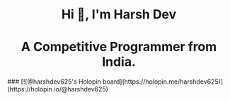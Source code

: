 <h1 align="center">Hi 👋, I'm Harsh Dev</h1>
<h1 align="center">A Competitive Programmer from India.</h1>
###
[![@harshdev625's Holopin board](https://holopin.me/harshdev625)](https://holopin.io/@harshdev625)
<!--
**Harshdev625/Harshdev625** is a ✨ _special_ ✨ repository because its `README.md` (this file) appears on your GitHub profile.

Here are some ideas to get you started:
- 🔭 I’m currently working on ...
- 🌱 I’m currently learning ...
- 👯 I’m looking to collaborate on ...
- 🤔 I’m looking for help with ...
- 💬 Ask me about ...
- 📫 How to reach me: ...
- 😄 Pronouns: ...
- ⚡ Fun fact: ...
-->
